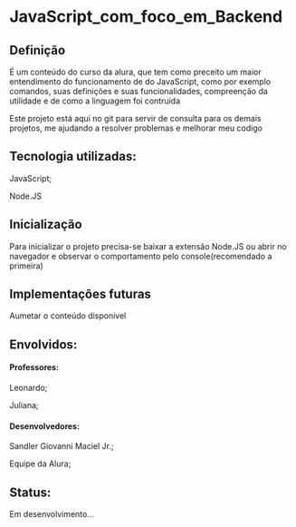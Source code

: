 # JavaScript_com_foco_em_Backend

<H2>Definição</H2>
<p>É um conteúdo do curso da alura, que tem como preceito um maior entendimento do funcionamento de do JavaScript, como por exemplo comandos, suas definições e suas funcionalidades, compreenção da utilidade e de como a linguagem foi contruida </p>
<p>Este projeto está aqui no git para servir de consulta para os demais projetos, me ajudando a resolver problemas e melhorar meu codigo</p>

<H2>Tecnologia utilizadas:</H2>
<p>JavaScript;</p>
<p>Node.JS</p>

<H2>Inicialização</H2>
<p>Para inicializar o projeto precisa-se baixar a extensão Node.JS ou abrir no navegador e observar o comportamento pelo console(recomendado a primeira)</p>

<H2>Implementações futuras</H2>
<p>Aumetar o conteúdo disponivel</p>

<H2>Envolvidos:</H2>
<H4>Professores:</H4>
<p>Leonardo;</p>
<p>Juliana;</p>

<H4>Desenvolvedores:</H4>
<p>Sandler Giovanni Maciel Jr.;</p>
<p>Equipe da Alura;</p>

<H2>Status:</H2>
<p>Em desenvolvimento...</p>
